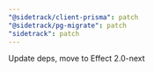 ```yaml
---
"@sidetrack/client-prisma": patch
"@sidetrack/pg-migrate": patch
"sidetrack": patch
---
```


Update deps, move to Effect 2.0-next
